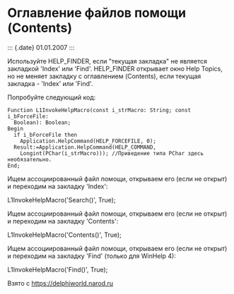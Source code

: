 Оглавление файлов помощи (Contents)
===================================

::: {.date}
01.01.2007
:::

Используйте HELP\_FINDER, если \"текущая закладка\" не является
закладкой \'Index\' или \'Find\'. HELP\_FINDER открывает окно Help
Topics, но не меняет закладку с оглавлением (Contents), если текущая
закладка - \'Index\' или \'Find\'.

Попробуйте следующий код:

    Function L1InvokeHelpMacro(const i_strMacro: String; const i_bForceFile:
      Boolean): Boolean;
    Begin
      if i_bForceFile then
        Application.HelpCommand(HELP_FORCEFILE, 0);
      Result:=Application.HelpCommand(HELP_COMMAND,
        Longint(PChar(i_strMacro))); //Приведение типа PChar здесь необязательно.
    End;

Ищем ассоциированный файл помощи, открываем его (если не открыт) и
переходим на закладку \'Index\':

L1InvokeHelpMacro(\'Search()\', True);

Ищем ассоциированный файл помощи, открываем его (если не открыт) и
переходим на закладку \'Contents\':

L1InvokeHelpMacro(\'Contents()\', True);

Ищем ассоциированный файл помощи, открываем его (если не открыт) и
переходим на закладку \'Find\' (только для WinHelp 4):

L1InvokeHelpMacro(\'Find()\', True);

Взято с <https://delphiworld.narod.ru>
